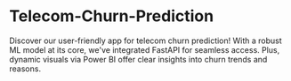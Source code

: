 # Telecom-Churn-Prediction
Discover our user-friendly app for telecom churn prediction! With a robust ML model at its core, we've integrated FastAPI for seamless access. Plus, dynamic visuals via Power BI offer clear insights into churn trends and reasons.
